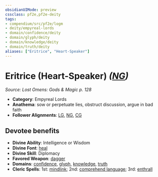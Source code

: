 ```yaml
---
obsidianUIMode: preview
cssclass: pf2e,pf2e-deity
tags:
- compendium/src/pf2e/logm
- deity/empyreal-lords
- domain/confidence/deity
- domain/glyph/deity
- domain/knowledge/deity
- domain/truth/deity
aliases: ["Eritrice", "Heart-Speaker"]
---
```

# Eritrice (Heart-Speaker) *([NG](../../../rules/traits/neutral-good-b1.md))*  
*Source: Lost Omens: Gods & Magic p. 128*  

- **Category**: Empyreal Lords
- **Anathema**: sow or perpetuate lies, obstruct discussion, argue in bad faith
- **Follower Alignments**: [LG](../../../rules/traits/lawful-goo-b1.md), [NG](../../../rules/traits/neutral-good-b1.md), [CG](../../../rules/traits/chaotic-good-b1.md)

## Devotee benefits

- **Divine Ability**: Intelligence or Wisdom
- **Divine Font**: [heal](../../spells/heal.md)
- **Divine Skill**: Diplomacy
- **Favored Weapon**: [dagger](../../equipment/items/dagger.md)
- **Domains**: [confidence](../domains.md#Confidence), [glyph](../domains.md#Glyph), [knowledge](../domains.md#Knowledge), [truth](../domains.md#Truth)
- **Cleric Spells**: 1st: [mindlink](../../spells/mindlink.md); 2nd: [comprehend language](../../spells/comprehend-language.md); 3rd: [enthrall](../../spells/enthrall.md)